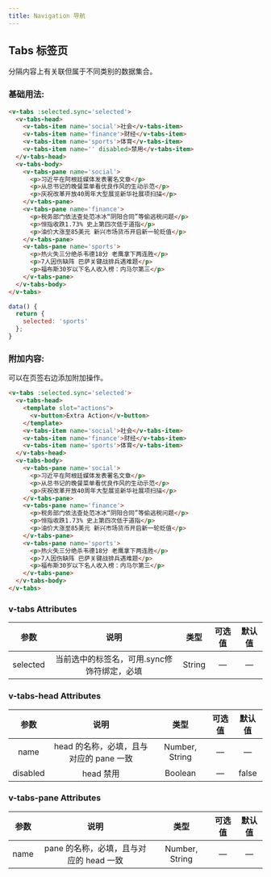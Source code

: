 ```yaml
---
title: Navigation 导航
---
```


## Tabs 标签页
分隔内容上有关联但属于不同类别的数据集合。

### 基础用法:

<ClientOnly>
  <tabs-demo1></tabs-demo1>
</ClientOnly>

```HTML
<v-tabs :selected.sync='selected'>
  <v-tabs-head>
    <v-tabs-item name='social'>社会</v-tabs-item>
    <v-tabs-item name='finance'>财经</v-tabs-item>
    <v-tabs-item name='sports'>体育</v-tabs-item>
    <v-tabs-item name='' disabled>禁用</v-tabs-item>
  </v-tabs-head>
  <v-tabs-body>
    <v-tabs-pane name='social'>
      <p>习近平在阿根廷媒体发表署名文章</p>
      <p>从总书记的晚餐菜单看优良作风的生动示范</p>
      <p>庆祝改革开放40周年大型展览新华社展项扫描</p>
    </v-tabs-pane>
    <v-tabs-pane name='finance'>
      <p>税务部门依法查处范冰冰“阴阳合同”等偷逃税问题</p>
      <p>恒指收跌1.73% 史上第四次低于道指</p>
      <p>油价大涨至85美元 新兴市场货币开启新一轮贬值</p>
    </v-tabs-pane>
    <v-tabs-pane name='sports'>
      <p>热火失三分绝杀韦德18分 老鹰拿下两连胜</p>
      <p>7人因伤缺阵 巴萨关键战排兵遇难题</p>
      <p>福布斯30岁以下名人收入榜：内马尔第三</p>
    </v-tabs-pane>
  </v-tabs-body>
</v-tabs>
```

```js
data() {
  return {
    selected: 'sports'
  };
}
```

### 附加内容:

可以在页签右边添加附加操作。

<ClientOnly>
  <tabs-demo2></tabs-demo2>
</ClientOnly>

```HTML
<v-tabs :selected.sync='selected'>
  <v-tabs-head>
    <template slot="actions">
      <v-button>Extra Action</v-button>
    </template>
    <v-tabs-item name='social'>社会</v-tabs-item>
    <v-tabs-item name='finance'>财经</v-tabs-item>
    <v-tabs-item name='sports'>体育</v-tabs-item>
  </v-tabs-head>
  <v-tabs-body>
    <v-tabs-pane name='social'>
      <p>习近平在阿根廷媒体发表署名文章</p>
      <p>从总书记的晚餐菜单看优良作风的生动示范</p>
      <p>庆祝改革开放40周年大型展览新华社展项扫描</p>
    </v-tabs-pane>
    <v-tabs-pane name='finance'>
      <p>税务部门依法查处范冰冰“阴阳合同”等偷逃税问题</p>
      <p>恒指收跌1.73% 史上第四次低于道指</p>
      <p>油价大涨至85美元 新兴市场货币开启新一轮贬值</p>
    </v-tabs-pane>
    <v-tabs-pane name='sports'>
      <p>热火失三分绝杀韦德18分 老鹰拿下两连胜</p>
      <p>7人因伤缺阵 巴萨关键战排兵遇难题</p>
      <p>福布斯30岁以下名人收入榜：内马尔第三</p>
    </v-tabs-pane>
  </v-tabs-body>
</v-tabs>
```

### v-tabs Attributes
参数 | 说明 | 类型 | 可选值 | 默认值
:-:| :-: | :-: | :-: | :-: 
selected | 当前选中的标签名，可用.sync修饰符绑定，必填 | String | — | —

### v-tabs-head Attributes
参数 | 说明 | 类型 | 可选值 | 默认值
:-:| :-: | :-: | :-: | :-: 
name | head 的名称，必填，且与对应的 pane 一致 | Number, String | — | —
disabled | head 禁用 | Boolean | — | false

### v-tabs-pane Attributes
参数 | 说明 | 类型 | 可选值 | 默认值
:-:| :-: | :-: | :-: | :-: 
name | pane 的名称，必填，且与对应的 head 一致 | Number, String | — | —